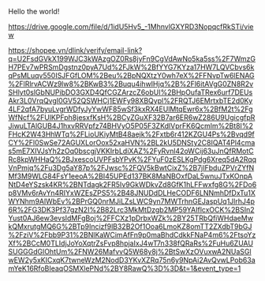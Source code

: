 Hello the world!

https://drive.google.com/file/d/1idU5Hv5_-1MhnvlGXYRD3NopqcfRkSTi/view

https://shopee.vn/dlink/verify/email-link?q=U2FsdGVkX199WJC3kWAzgOZ0Rs8jyFn9CgVdAwNo5ka5ss%2F7WmzGH7PEv7wPRSmDgstnz0pyA7Ud%2FJkW%2BfYYG7KYza17HW7LQVCbvs6kqPsMLuqv550ISJFGfLOM%2Beu%2BpNQXtzY0wh7eX%2FFNvpTw6lENAG%2FlRlrvACWz9lw8%2BKwB3%2Buqu4ihwIHjq%2B%2Fl6itAVgG0ZN8R2vSHlyt0slGbNUPibDO3GXD4QfCGZArzcZ6obUI%2BHpOufaTRex6urf7DEUsAkr3L0VrqQvgI0GV52QSWHCj1EWFy98XBQypl%2FRQTJ6EMrtxbTE2d0Ky4LF2qfA7byuLvgrWDfyJyYwWF85wSf3kxRX4EUlMtqEwr6x%2BfM2t%2FgWfNcf%2FUlKPFph8jesxfKsH%2BCyZGuXF32B7ar6ER6wZ286U9UgicgfpRJiwuLTAlGUB4J1hxvRRVpfz74BHVyO5P05F3ZKdlVprFK6Qcmlm%2Bt8I%2FHcK2W43HhWTq%2FLioUKiyMtB48aejk%2Fxtb6r412KZGU4Ps%2Bvqd9fCY%2Fl0SwSe72AGUXLorOox52xaHVN%2BL2kU5DNSty2C8IQAT4Pl4cmas5mE7XIVJsYh2zOq0bscgjVKKIrbLdiXAZ%2FyRvnl42oWCij63uJnQfRMotCRc8kpWHHaQ%2BJxescoUVPFsbYPvK%2FYuF0zESLKgPdg6Xreq5dA2RqqVnPmjq%2Fu3Dg5aY87p%2FJwsc%2FQV5kBwtCixZ%2B7jIFbduZPVrZYfNMf3M9WLG84FsY1eeoA%2BI45UPEd137BK8MaNBOxfDaL5wnuJTxKOnpANtD4eYSzsk4KR%2BNTdagk2FR5Iv9GkWDkvZd8GfK1hLFFwxfg8G%2FDo6p8VMv6rAvYn4RIYxWZEsZPS5%2B48JNUDdDLHeCODF6LNNmhDfDxTu1XWYNhm9AlWbEv%2BPrGQ0nrMJiLZsLWC9yn7MWTrhnGEJaspUq1JlrhJ4p6R%2FG3DK3Pf37gzN2I%2B82Lrc3MkMtDzgb2MP59YAIflcxOCK%2BSIn2Yust0AJ6ew3evsIdMFgBoj%2FFCXz1pDrbxWZk%2BY25TRbQfiWHdaeMwkQMxrutgMQ6G%2BTp9Incizf9lB32B2Of1Ooa6LmoKZ8omTT2ZXdbT9bGJ%2FziV%2Fbb9P31%2BNlKaWCimAfFn9p0maBhdCdkkFNaP4m6%2FtsoYzXf%2BCcM0TLIdjJoYoXqtrZsFvp8hpjaIxJ4wT7n338fQRaRs%2FuHu6ZUAUSUGGGdGlOhtUm%2FNW26MafvvQ5W68y8j%2BtSwXzOVuxwA2NUaSGlwEW2y5xKICxqK7twneWzM2NodD3YKvXZRq75n6y9NpAi2AvQvwLPob63amYeK16RfoBIeaqOSMXlePNd%2BY8RawQ%3D%3D&t=1&event_type=1
